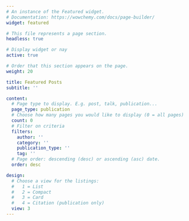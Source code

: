 ```yaml
---
# An instance of the Featured widget.
# Documentation: https://wowchemy.com/docs/page-builder/
widget: featured

# This file represents a page section.
headless: true

# Display widget or nay
active: true

# Order that this section appears on the page.
weight: 20

title: Featured Posts
subtitle: ''

content:
  # Page type to display. E.g. post, talk, publication...
  page_type: publication
  # Choose how many pages you would like to display (0 = all pages)
  count: 0
  # Filter on criteria
  filters:
    author: ''
    category: ''
    publication_type: ''
    tag: ''
  # Page order: descending (desc) or ascending (asc) date.
  order: desc

design:
  # Choose a view for the listings:
  #   1 = List
  #   2 = Compact
  #   3 = Card
  #   4 = Citation (publication only)
  view: 3
---
```

